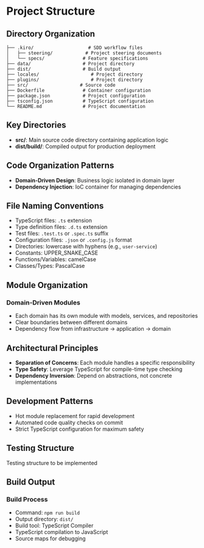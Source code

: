 # Project Structure

## Directory Organization
```
├── .kiro/                    # SDD workflow files
│   ├── steering/            # Project steering documents
│   └── specs/              # Feature specifications
├── data/                   # Project directory
├── dist/                   # Build output
├── locales/                   # Project directory
├── plugins/                   # Project directory
├── src/                   # Source code
├── Dockerfile              # Container configuration
├── package.json            # Project configuration
├── tsconfig.json           # TypeScript configuration
└── README.md               # Project documentation
```

## Key Directories
- **src/**: Main source code directory containing application logic
- **dist/build/**: Compiled output for production deployment

## Code Organization Patterns
- **Domain-Driven Design**: Business logic isolated in domain layer
- **Dependency Injection**: IoC container for managing dependencies

## File Naming Conventions
- TypeScript files: `.ts` extension
- Type definition files: `.d.ts` extension
- Test files: `.test.ts` or `.spec.ts` suffix
- Configuration files: `.json` or `.config.js` format
- Directories: lowercase with hyphens (e.g., `user-service`)
- Constants: UPPER_SNAKE_CASE
- Functions/Variables: camelCase
- Classes/Types: PascalCase

## Module Organization
### Domain-Driven Modules
- Each domain has its own module with models, services, and repositories
- Clear boundaries between different domains
- Dependency flow from infrastructure → application → domain

## Architectural Principles
- **Separation of Concerns**: Each module handles a specific responsibility
- **Type Safety**: Leverage TypeScript for compile-time type checking
- **Dependency Inversion**: Depend on abstractions, not concrete implementations

## Development Patterns
- Hot module replacement for rapid development
- Automated code quality checks on commit
- Strict TypeScript configuration for maximum safety

## Testing Structure
Testing structure to be implemented

## Build Output
### Build Process
- Command: `npm run build`
- Output directory: `dist/`
- Build tool: TypeScript Compiler
- TypeScript compilation to JavaScript
- Source maps for debugging

